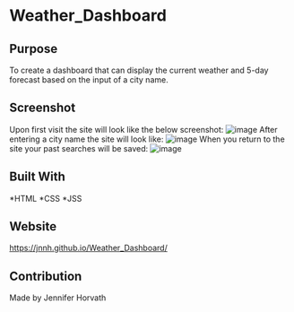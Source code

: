 # Weather_Dashboard

## Purpose
To create a dashboard that can display the current weather and 5-day forecast based on the input of a city name.

## Screenshot
Upon first visit the site will look like the below screenshot:
![image](https://user-images.githubusercontent.com/94391604/148698161-52cf57f0-f96d-4a93-bb7d-b04f880e0abc.png)
After entering a city name the site will look like:
![image](https://user-images.githubusercontent.com/94391604/148698248-3ac1f35f-17c5-4019-86b9-28c3b1a59f2b.png)
When you return to the site your past searches will be saved:
![image](https://user-images.githubusercontent.com/94391604/148698302-cc444e6e-47b3-45c3-8b80-fa254acda634.png)

## Built With
*HTML 
*CSS
*JSS

## Website
https://jnnh.github.io/Weather_Dashboard/

## Contribution
Made by Jennifer Horvath